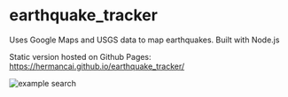 # earthquake_tracker
Uses Google Maps and USGS data to map earthquakes.
Built with Node.js

Static version hosted on Github Pages: https://hermancai.github.io/earthquake_tracker/


![example search](https://github.com/hermancai/earthquake_tracker/blob/main/previews/example1.png?raw=true)